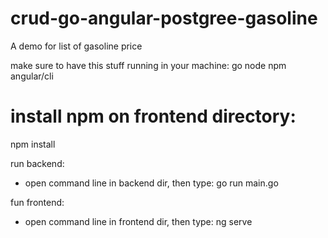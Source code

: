 # crud-go-angular-postgree-gasoline
A demo for list of gasoline price

make sure to have this stuff running in your machine:
go
node
npm
angular/cli

# install npm on frontend directory:
npm install

run backend:
- open command line in backend dir, then type: go run main.go

fun frontend:
- open command line in frontend dir, then type: ng serve
